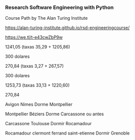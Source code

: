 ### Research Software Engineering with Python

Course Path by The Alan Turing Institute

https://alan-turing-institute.github.io/rsd-engineeringcourse/



https://we.tl/t-e43cwZbP9w


1241,05 (taxas 35,29 + 1205,86)

300 dolares




270,84 (taxas 3,27 +  267,57)

300 dolares



1253,73 (taxas 33,13 + 1220,60)

270,84




Avigon
Nimes
Dorme Montpellier

Montpellier
Béziers
Dorme Carcassone  ou antes

Carcassone
Toulouse
Dormir Rocamadour 

Rocamadour
clermont ferrand
saint-etienne
Dormir Grenoble
